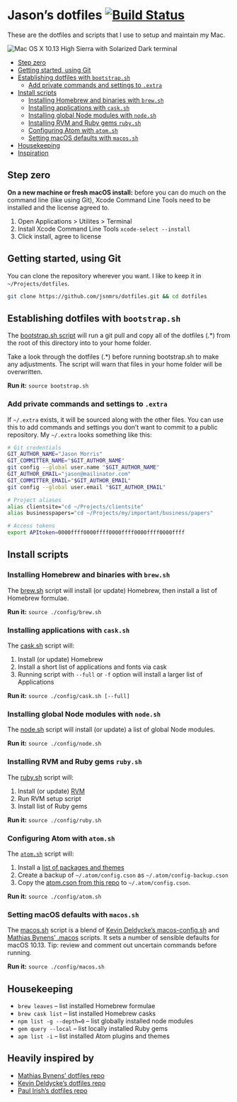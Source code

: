 # Jason’s dotfiles [![Build Status](https://travis-ci.org/jsnmrs/dotfiles.svg?branch=master)](https://travis-ci.org/jsnmrs/dotfiles)

These are the dotfiles and scripts that I use to setup and maintain my Mac.

![Mac OS X 10.13 High Sierra with Solarized Dark terminal](https://raw.githubusercontent.com/jsnmrs/dotfiles/master/config/screenshot.jpg)

- [Step zero](#step-zero)
- [Getting started, using Git](#getting-started-using-git)
- [Establishing dotfiles with `bootstrap.sh`](#establishing-dotfiles-with-bootstrapsh)
    - [Add private commands and settings to `.extra`](#add-private-commands-and-settings-to-extra)
- [Install scripts](#install-scripts)
    - [Installing Homebrew and binaries with `brew.sh`](#installing-homebrew-and-binaries-with-brewsh)
    - [Installing applications with `cask.sh`](#installing-applications-with-casksh)
    - [Installing global Node modules with `node.sh`](#installing-global-node-modules-with-nodesh)
    - [Installing RVM and Ruby gems `ruby.sh`](#installing-rvm-and-ruby-gems-rubysh)
    - [Configuring Atom with `atom.sh`](#configuring-atom-with-atomsh)
    - [Setting macOS defaults with `macos.sh`](#setting-macos-defaults-with-macossh)
- [Housekeeping](#housekeeping)
- [Inspiration](#heavily-inspired-by)

## Step zero

**On a new machine or fresh macOS install:** before you can do much on the command line (like using Git), Xcode Command Line Tools need to be installed and the license agreed to.

1. Open Applications > Utilites > Terminal
2. Install Xcode Command Line Tools `xcode-select --install`
3. Click install, agree to license

## Getting started, using Git

You can clone the repository wherever you want. I like to keep it in `~/Projects/dotfiles`.

```bash
git clone https://github.com/jsnmrs/dotfiles.git && cd dotfiles
```

## Establishing dotfiles with `bootstrap.sh`

The [bootstrap.sh script](https://github.com/jsnmrs/dotfiles/blob/master/bootstrap.sh) will run a git pull and copy all of the dotfiles (.\*) from the root of this directory into to your home folder.

Take a look through the dotfiles (.\*) before running bootstrap.sh to make any adjustments. The script will warn that files in your home folder will be overwritten.

**Run it:** `source bootstrap.sh`

### Add private commands and settings to `.extra`

If `~/.extra` exists, it will be sourced along with the other files. You can use this to add commands and settings you don’t want to commit to a public repository. My `~/.extra` looks something like this:

```bash
# Git credentials
GIT_AUTHOR_NAME="Jason Morris"
GIT_COMMITTER_NAME="$GIT_AUTHOR_NAME"
git config --global user.name "$GIT_AUTHOR_NAME"
GIT_AUTHOR_EMAIL="jason@mailinator.com"
GIT_COMMITTER_EMAIL="$GIT_AUTHOR_EMAIL"
git config --global user.email "$GIT_AUTHOR_EMAIL"

# Project aliases
alias clientsite="cd ~/Projects/clientsite"
alias businesspapers="cd ~/Projects/my/important/business/papers"

# Access tokens
export APItoken=0000ffff0000ffff0000ffff0000ffff0000ffff
```

## Install scripts

### Installing Homebrew and binaries with `brew.sh`

The [brew.sh](https://github.com/jsnmrs/dotfiles/blob/master/config/brew.sh) script will install (or update) Homebrew, then install a list of Homebrew formulae.

**Run it:** `source ./config/brew.sh`

### Installing applications with `cask.sh`

The [cask.sh](https://github.com/jsnmrs/dotfiles/blob/master/config/cask.sh) script will:

1. Install (or update) Homebrew
2. Install a short list of applications and fonts via cask
3. Running script with `--full` or `-f` option will install a larger list of Applications

**Run it:** `source ./config/cask.sh [--full]`

### Installing global Node modules with `node.sh`

The [node.sh](https://github.com/jsnmrs/dotfiles/blob/master/config/node.sh) script will install (or update) a list of global Node modules.

**Run it:** `source ./config/node.sh`

### Installing RVM and Ruby gems `ruby.sh`

The [ruby.sh](https://github.com/jsnmrs/dotfiles/blob/master/config/ruby.sh) script will:

1. Install (or update) [RVM](https://rvm.io)
2. Run RVM setup script
3. Install list of Ruby gems

**Run it:** `source ./config/ruby.sh`

### Configuring Atom with `atom.sh`

The [`atom.sh`](https://github.com/jsnmrs/dotfiles/blob/master/config/atom.sh) script will:

1. Install a [list of packages and themes](https://github.com/jsnmrs/dotfiles/blob/master/config/atom.list)
2. Create a backup of `~/.atom/config.cson` as `~/.atom/config-backup.cson`
3. Copy the [atom.cson from this repo](https://github.com/jsnmrs/dotfiles/blob/master/config/atom.cson) to `~/.atom/config.cson`.

**Run it:** `source ./config/atom.sh`

### Setting macOS defaults with `macos.sh`

The [macos.sh](https://github.com/jsnmrs/dotfiles/blob/master/config/macos.sh) script is a blend of [Kevin Deldycke’s macos-config.sh](https://github.com/kdeldycke/dotfiles/blob/master/scripts/macos-config.sh) and [Mathias Bynens’ .macos](https://mths.be/macos) scripts. It sets a number of sensible defaults for macOS 10.13. Tip: review and comment out uncertain commands before running.

**Run it:** `source ./config/macos.sh`

## Housekeeping

- `brew leaves` – list installed Homebrew formulae
- `brew cask list` – list installed Homebrew casks
- `npm list -g --depth=0` – list globally installed node modules
- `gem query --local` – list locally installed Ruby gems
- `apm list -i` – list installed Atom plugins and themes

## Heavily inspired by

- [Mathias Bynens’ dotfiles repo](https://mths.be/dotfiles)
- [Kevin Deldycke’s dotfiles repo](https://github.com/kdeldycke/dotfiles)
- [Paul Irish’s dotfiles repo](https://github.com/paulirish/dotfiles/)
